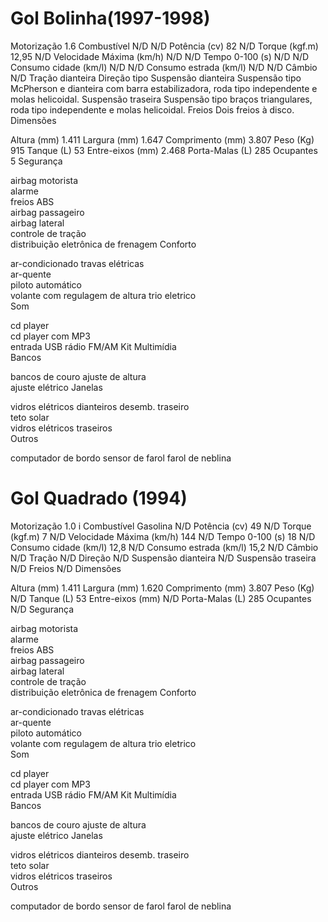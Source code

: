 # Gol Bolinha(1997-1998)

Motorização	1.6
Combustível	N/D	N/D
Potência (cv)	82	N/D
Torque (kgf.m)	12,95	N/D
Velocidade Máxima (km/h)	N/D	N/D
Tempo 0-100 (s)	N/D	N/D
Consumo cidade (km/l)	N/D	N/D
Consumo estrada (km/l)	N/D	N/D
Câmbio	N/D
Tração	dianteira
Direção	tipo
Suspensão dianteira	Suspensão tipo McPherson e dianteira com barra estabilizadora, roda tipo independente e molas helicoidal.
Suspensão traseira	Suspensão tipo braços triangulares, roda tipo independente e molas helicoidal.
Freios	Dois freios à disco.
Dimensões

Altura (mm)	1.411
Largura (mm)	1.647
Comprimento (mm)	3.807
Peso (Kg)	915
Tanque (L)	53
Entre-eixos (mm)	2.468
Porta-Malas (L)	285
Ocupantes	5
Segurança

airbag motorista	
alarme	
freios ABS	
airbag passageiro	
airbag lateral	
controle de tração	
distribuição eletrônica de frenagem	
Conforto

ar-condicionado	
travas elétricas	
ar-quente	
piloto automático	
volante com regulagem de altura	
trio eletrico	
Som

cd player	
cd player com MP3	
entrada USB	
rádio FM/AM	
Kit Multimídia	
Bancos

bancos de couro	
ajuste de altura	
ajuste elétrico	
Janelas

vidros elétricos dianteiros	
desemb. traseiro	
teto solar	
vidros elétricos traseiros	
Outros

computador de bordo	
sensor de farol	
farol de neblina

# Gol Quadrado (1994)

Motorização	1.0 i
Combustível	Gasolina	N/D
Potência (cv)	49	N/D
Torque (kgf.m)	7	N/D
Velocidade Máxima (km/h)	144	N/D
Tempo 0-100 (s)	18	N/D
Consumo cidade (km/l)	12,8	N/D
Consumo estrada (km/l)	15,2	N/D
Câmbio	N/D
Tração	N/D
Direção	N/D
Suspensão dianteira	N/D
Suspensão traseira	N/D
Freios	N/D
Dimensões

Altura (mm)	1.411
Largura (mm)	1.620
Comprimento (mm)	3.807
Peso (Kg)	N/D
Tanque (L)	53
Entre-eixos (mm)	N/D
Porta-Malas (L)	285
Ocupantes	N/D
Segurança

airbag motorista	
alarme	
freios ABS	
airbag passageiro	
airbag lateral	
controle de tração	
distribuição eletrônica de frenagem	
Conforto

ar-condicionado	
travas elétricas	
ar-quente	
piloto automático	
volante com regulagem de altura	
trio eletrico	
Som

cd player	
cd player com MP3	
entrada USB	
rádio FM/AM	
Kit Multimídia	
Bancos

bancos de couro	
ajuste de altura	
ajuste elétrico	
Janelas

vidros elétricos dianteiros	
desemb. traseiro	
teto solar	
vidros elétricos traseiros	
Outros

computador de bordo	
sensor de farol	
farol de neblina